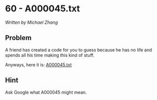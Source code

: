 # 60 - A000045.txt

*Written by Michael Zhang*

## Problem

A friend has created a code for you to guess because he has no life and spends all his time making this kind of stuff.

Anyways, here it is: [A000045.txt](http://www.easyctf.com/problem_data/A000045/A000045.txt)

## Hint

Ask Google what A000045 might mean.